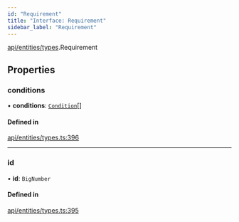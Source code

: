 ```yaml
---
id: "Requirement"
title: "Interface: Requirement"
sidebar_label: "Requirement"
---
```


[api/entities/types](../../../../../modules/API/Entities/Types/Types.md).Requirement

## Properties

### conditions

• **conditions**: [`Condition`](../../../../../modules/API/Entities/Types/Types.md#condition)[]

#### Defined in

[api/entities/types.ts:396](https://github.com/PolymeshAssociation/polymesh-sdk/blob/3cc570ade/src/api/entities/types.ts#L396)

___

### id

• **id**: `BigNumber`

#### Defined in

[api/entities/types.ts:395](https://github.com/PolymeshAssociation/polymesh-sdk/blob/3cc570ade/src/api/entities/types.ts#L395)
